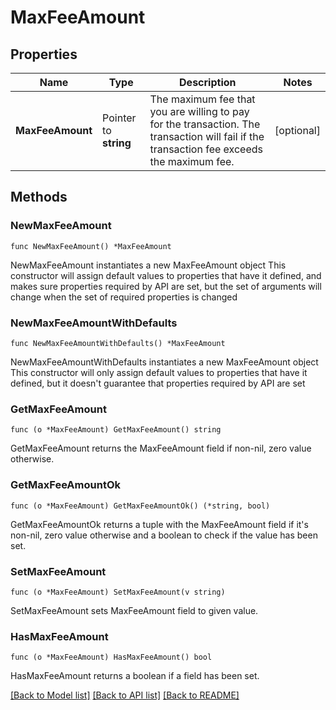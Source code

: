# MaxFeeAmount

## Properties

Name | Type | Description | Notes
------------ | ------------- | ------------- | -------------
**MaxFeeAmount** | Pointer to **string** | The maximum fee that you are willing to pay for the transaction. The transaction will fail if the transaction fee exceeds the maximum fee. | [optional] 

## Methods

### NewMaxFeeAmount

`func NewMaxFeeAmount() *MaxFeeAmount`

NewMaxFeeAmount instantiates a new MaxFeeAmount object
This constructor will assign default values to properties that have it defined,
and makes sure properties required by API are set, but the set of arguments
will change when the set of required properties is changed

### NewMaxFeeAmountWithDefaults

`func NewMaxFeeAmountWithDefaults() *MaxFeeAmount`

NewMaxFeeAmountWithDefaults instantiates a new MaxFeeAmount object
This constructor will only assign default values to properties that have it defined,
but it doesn't guarantee that properties required by API are set

### GetMaxFeeAmount

`func (o *MaxFeeAmount) GetMaxFeeAmount() string`

GetMaxFeeAmount returns the MaxFeeAmount field if non-nil, zero value otherwise.

### GetMaxFeeAmountOk

`func (o *MaxFeeAmount) GetMaxFeeAmountOk() (*string, bool)`

GetMaxFeeAmountOk returns a tuple with the MaxFeeAmount field if it's non-nil, zero value otherwise
and a boolean to check if the value has been set.

### SetMaxFeeAmount

`func (o *MaxFeeAmount) SetMaxFeeAmount(v string)`

SetMaxFeeAmount sets MaxFeeAmount field to given value.

### HasMaxFeeAmount

`func (o *MaxFeeAmount) HasMaxFeeAmount() bool`

HasMaxFeeAmount returns a boolean if a field has been set.


[[Back to Model list]](../README.md#documentation-for-models) [[Back to API list]](../README.md#documentation-for-api-endpoints) [[Back to README]](../README.md)



